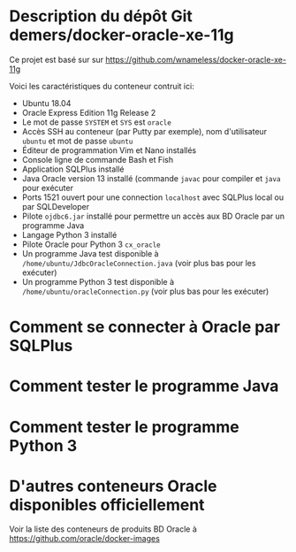 # Description du dépôt Git demers/docker-oracle-xe-11g

Ce projet est basé sur sur https://github.com/wnameless/docker-oracle-xe-11g

Voici les caractéristiques du conteneur contruit ici:

- Ubuntu 18.04
- Oracle Express Edition 11g Release 2
- Le mot de passe `SYSTEM` et `SYS` est `oracle`
- Accès SSH au conteneur (par Putty par exemple), nom d'utilisateur `ubuntu` et mot de passe `ubuntu`
- Éditeur de programmation Vim et Nano installés
- Console ligne de commande Bash et Fish
- Application SQLPlus installé
- Java Oracle version 13 installé (commande `javac` pour compiler et `java` pour exécuter
- Ports 1521 ouvert pour une connection `localhost` avec SQLPlus local ou par SQLDeveloper
- Pilote `ojdbc6.jar` installé pour permettre un accès aux BD Oracle par un programme Java
- Langage Python 3 installé
- Pilote Oracle pour Python 3 `cx_oracle`
- Un programme Java test disponible à `/home/ubuntu/JdbcOracleConnection.java` (voir plus bas pour les exécuter)
- Un programme Python 3 test disponible à `/home/ubuntu/oracleConnection.py` (voir plus bas pour les exécuter)

# Comment se connecter à Oracle par SQLPlus

# Comment tester le programme Java

# Comment tester le programme Python 3

# D'autres conteneurs Oracle disponibles officiellement

Voir la liste des conteneurs de produits BD Oracle à https://github.com/oracle/docker-images
